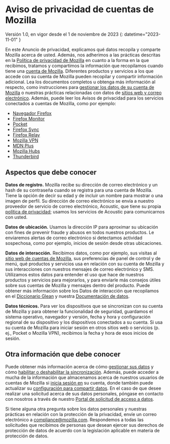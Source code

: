 ﻿# Aviso de privacidad de cuentas de Mozilla

Versión 1.0, en vigor desde el 1 de noviembre de 2023
{: datetime="2023-11-01" }

En este Anuncio de privacidad, explicamos qué datos recopila y comparte Mozilla acerca de usted. Además, nos adherimos a las prácticas descritas en la [Política de privacidad de Mozilla](https://www.mozilla.org/privacy/) en cuanto a la forma en la que recibimos, tratamos y compartimos la información que recopilamos cuando tiene una [cuenta de Mozilla](https://accounts.firefox.com/). Diferentes productos y servicios a los que accede con su cuenta de Mozilla pueden recopilar y compartir información adicional. Lea los documentos completos u obtenga más información al respecto, como instrucciones para [gestionar los datos de su cuenta de Mozilla](https://support.mozilla.org/kb/firefox-accounts-managing-account-data) o nuestras prácticas relacionadas con datos de [sitios web y correo electrónico](https://www.mozilla.org/privacy/websites/). Además, puede leer los Avisos de privacidad para los servicios conectados a cuentas de Mozilla, como por ejemplo:

- [Navegador Firefox](https://www.mozilla.org/privacy/firefox/)
- [Firefox Monitor](https://www.mozilla.org/privacy/firefox-monitor)
- [Pocket](https://getpocket.com/privacy/)
- [Firefox Sync](https://www.mozilla.org/privacy/firefox/#sync)
- [Firefox Relay](https://www.mozilla.org/privacy/firefox-relay/)
- [Mozilla VPN](https://www.mozilla.org/privacy/mozilla-vpn/)
- [MDN Plus](https://www.mozilla.org/privacy/mdn-plus/)
- [Mozilla Hubs](https://www.mozilla.org/privacy/hubs/)
- [Thunderbird](https://www.mozilla.org/privacy/thunderbird/)

## Aspectos que debe conocer

__Datos de registro.__ Mozilla recibe su dirección de correo electrónico y un hash de su contraseña cuando se registra para una cuenta de Mozilla. Tiene la opción de decir su edad y de incluir un nombre para mostrar o una imagen de perfil. Su dirección de correo electrónico se envía a nuestro proveedor de servicio de correo electrónico, Acoustic, que tiene su propia [política de privacidad](https://acoustic.com/privacy-notice/); usamos los servicios de Acoustic para comunicarnos con usted.

__Datos de ubicación.__ Usamos la dirección IP para aproximar su ubicación con fines de prevenir fraude y abusos en todos nuestros productos. Le enviaremos alertas de correo electrónico si detectamos actividad sospechosa, como por ejemplo, inicios de sesión desde otras ubicaciones. 

__Datos de interacción.__ Recibimos datos, como por ejemplo, sus visitas al [sitio web de cuentas de Mozilla](https://accounts.firefox.com/), sus preferencias de panel de control y de menú, qué productos y servicios usa en relación con su cuenta de Mozilla y sus interacciones con nuestros mensajes de correo electrónico y SMS. Utilizamos estos datos para entender el uso que hace de nuestros productos y servicios para mejorarlos, y para enviarle más consejos útiles sobre sus cuentas de Mozilla y mensajes dentro del producto. Puede obtener más información sobre los Datos de interacción que recopilamos en el [Diccionario Glean](https://dictionary.telemetry.mozilla.org/apps/accounts_frontend) y nuestra [Documentación de datos](https://docs.telemetry.mozilla.org/datasets/fxa).

__Datos técnicos.__ Para ver los dispositivos que se sincronizan con su cuenta de Mozilla y para obtener la funcionalidad de seguridad, guardamos el sistema operativo, navegador y versión, fecha y hora y configuración regional de su dispositivo y los dispositivos conectados a su cuenta. Si usa su cuenta de Mozilla para iniciar sesión en otros sitios web o servicios (p. ej., Pocket o Mozilla VPN), recibimos la fecha y hora de esos inicios de sesión.

## Otra información que debe conocer

Puede obtener más información acerca de cómo [gestionar sus datos](https://support.mozilla.org/kb/firefox-accounts-managing-account-data) y cómo [habilitar o deshabilitar la sincronización](https://support.mozilla.org/kb/how-do-i-set-sync-my-computer). Además, puede acceder a mucha de la información que almacenamos acerca de nuestros usuarios de cuentas de Mozilla si [inicia sesión en](https://accounts.firefox.com/signin) su cuenta, donde también puede actualizar su [configuración para compartir datos](https://accounts.firefox.com/settings/). En el caso de que desee realizar una solicitud acerca de sus datos personales, póngase en contacto con nosotros a través de nuestro [Portal de solicitud de acceso a datos](https://privacyportal.onetrust.com/webform/1350748f-7139-405c-8188-22740b3b5587/4ba08202-2ede-4934-a89e-f0b0870f95f0).

Si tiene alguna otra pregunta sobre los datos personales y nuestras prácticas en relación con la protección de la privacidad, envíe un correo electrónico a compliance@mozilla.com. Respondemos a todas las solicitudes que recibimos de personas que desean ejercer sus derechos de protección de datos de acuerdo con la legislación aplicable en materia de protección de datos.
